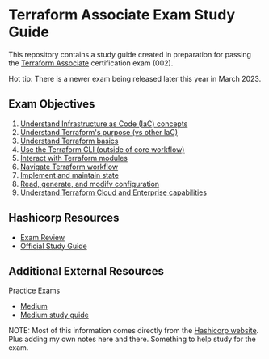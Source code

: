 # Terraform Associate Exam Study Guide

This repository contains a study guide created in preparation for passing the [Terraform Associate](https://www.hashicorp.com/certification/terraform-associate) certification exam (002). <p>
Hot tip: There is a newer exam being released later this year in March 2023. 

## Exam Objectives

  1. [Understand Infrastructure as Code (IaC) concepts](/Objective%201%20&%202/iac.md)
  2. [Understand Terraform's purpose (vs other IaC)](/Objective%201%20&%202/iac.md)
  3. [Understand Terraform basics](/Objective%203/terraform-basics.md)
  4. [Use the Terraform CLI (outside of core workflow)](/Objective%204/terraform-cli.md)
  5. [Interact with Terraform modules](/Objective%205/modules.md)
  6. [Navigate Terraform workflow](/Objective%206/workflow.md)
  7. [Implement and maintain state](/Objective%207/manage-state.md)
  8. [Read, generate, and modify configuration](/Objective%208/hcl-features.md)
  9. [Understand Terraform Cloud and Enterprise capabilities](/Objective%209/cloud-and-enterprise.md)

## Hashicorp Resources
- [Exam Review](https://developer.hashicorp.com/terraform/tutorials/certification/associate-review)
- [Official Study Guide](https://developer.hashicorp.com/terraform/tutorials/certification/associate-study)
  
## Additional External Resources
Practice Exams 
- [Medium](https://medium.com/bb-tutorials-and-thoughts/250-practice-questions-for-terraform-associate-certification-7a3ccebe6a1a)
- [Medium study guide](https://rafaelmedeiros94.medium.com/study-guide-terraform-associate-certification-a77e57867dd3)

 NOTE: Most of this information comes directly from the [Hashicorp website](https://learn.hashicorp.com/terraform/certification/terraform-associate-study-guide). Plus adding my own notes here and there. Something to help study for the exam.
